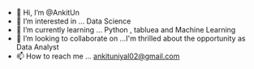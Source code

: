 - 👋 Hi, I’m @AnkitUn
- 👀 I’m interested in ... Data Science
- 🌱 I’m currently learning ... Python , tabluea and Machine Learning
- 💞️ I’m looking to collaborate on ...I'm thrilled about the opportunity as Data Analyst
- 📫 How to reach me ... ankituniyal02@gmail.com


<!---
AnkitUn/AnkitUn is a ✨ special ✨ repository because its `README.md` (this file) appears on your GitHub profile.
You can click the Preview link to take a look at your changes.
--->
